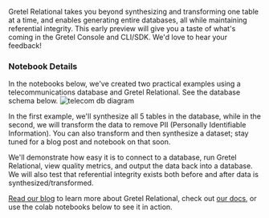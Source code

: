 Gretel Relational takes you beyond synthesizing and transforming one table at a time, and enables generating entire databases, all while maintaining referential integrity. This early preview will give you a taste of what's coming in the Gretel Console and CLI/SDK. We'd love to hear your feedback!

### Notebook Details

In the notebooks below, we've created two practical examples using a telecommunications database and Gretel Relational. See the database schema below.
![telecom db diagram](https://gretel-blueprints-pub.s3.us-west-2.amazonaws.com/rdb/telecom_db.png "Telecom Database Diagram")

In the first example, we'll synthesize all 5 tables in the database, while in the second, we will transform the data to remove PII (Personally Identifiable Information). You can also transform and then synthesize a dataset; stay tuned for a blog post and notebook on that soon.

We'll demonstrate how easy it is to connect to a database, run Gretel Relational, view quality metrics, and output the data back into a database. We will also test that referential integrity exists both before and after data is synthesized/transformed.

[Read our blog](https://gretel.ai/blog/gretel-relational-preview) to learn more about Gretel Relational, check out [our docs](https://docs.gretel.ai/reference/relational), or use the colab notebooks below to see it in action. 
